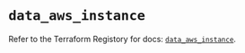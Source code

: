 # `data_aws_instance`

Refer to the Terraform Registory for docs: [`data_aws_instance`](https://registry.terraform.io/providers/hashicorp/aws/5.9.0/docs/data-sources/instance).
